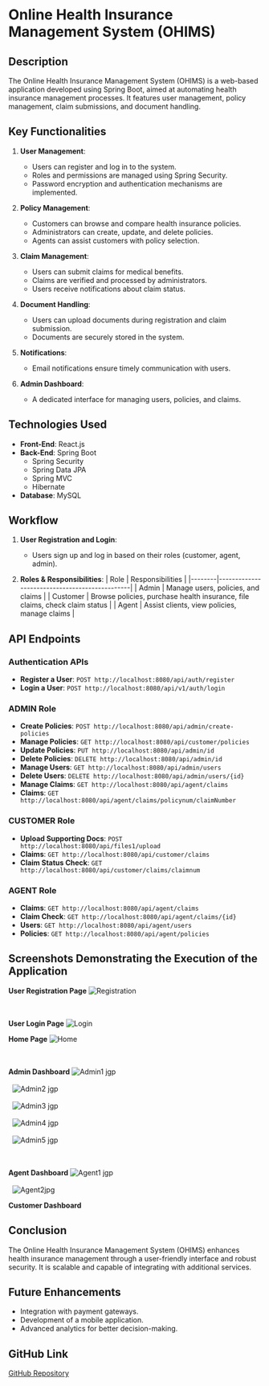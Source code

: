 # Online Health Insurance Management System (OHIMS)

## Description
The Online Health Insurance Management System (OHIMS) is a web-based application developed using Spring Boot, aimed at automating health insurance management processes. It features user management, policy management, claim submissions, and document handling.

## Key Functionalities
1. **User Management**:
   - Users can register and log in to the system.
   - Roles and permissions are managed using Spring Security.
   - Password encryption and authentication mechanisms are implemented.

2. **Policy Management**:
   - Customers can browse and compare health insurance policies.
   - Administrators can create, update, and delete policies.
   - Agents can assist customers with policy selection.

3. **Claim Management**:
   - Users can submit claims for medical benefits.
   - Claims are verified and processed by administrators.
   - Users receive notifications about claim status.

4. **Document Handling**:
   - Users can upload documents during registration and claim submission.
   - Documents are securely stored in the system.

5. **Notifications**:
   - Email notifications ensure timely communication with users.

6. **Admin Dashboard**:
   - A dedicated interface for managing users, policies, and claims.

## Technologies Used
- **Front-End**: React.js
- **Back-End**: Spring Boot
  - Spring Security
  - Spring Data JPA
  - Spring MVC
  - Hibernate
- **Database**: MySQL

## Workflow
1. **User Registration and Login**:
   - Users sign up and log in based on their roles (customer, agent, admin).

2. **Roles & Responsibilities**:
   | Role   | Responsibilities                              |
   |--------|-----------------------------------------------|
   | Admin  | Manage users, policies, and claims            |
   | Customer | Browse policies, purchase health insurance, file claims, check claim status |
   | Agent  | Assist clients, view policies, manage claims   |

## API Endpoints
### Authentication APIs
- **Register a User**: `POST http://localhost:8080/api/auth/register`
- **Login a User**: `POST http://localhost:8080/api/v1/auth/login`

### ADMIN Role
- **Create Policies**: `POST http://localhost:8080/api/admin/create-policies`
- **Manage Policies**: `GET http://localhost:8080/api/customer/policies`
- **Update Policies**: `PUT http://localhost:8080/api/admin/id`
- **Delete Policies**: `DELETE http://localhost:8080/api/admin/id`
- **Manage Users**: `GET http://localhost:8080/api/admin/users`
- **Delete Users**: `DELETE http://localhost:8080/api/admin/users/{id}`
- **Manage Claims**: `GET http://localhost:8080/api/agent/claims`
- **Claims**: `GET http://localhost:8080/api/agent/claims/policynum/claimNumber`

### CUSTOMER Role
- **Upload Supporting Docs**: `POST http://localhost:8080/api/files1/upload`
- **Claims**: `GET http://localhost:8080/api/customer/claims`
- **Claim Status Check**: `GET http://localhost:8080/api/customer/claims/claimnum`

### AGENT Role
- **Claims**: `GET http://localhost:8080/api/agent/claims`
- **Claim Check**: `GET http://localhost:8080/api/agent/claims/{id}`
- **Users**: `GET http://localhost:8080/api/agent/users`
- **Policies**: `GET http://localhost:8080/api/agent/policies`


## Screenshots Demonstrating the Execution of the Application
 **User Registration Page**
 ![Registration](https://github.com/user-attachments/assets/6d91e36c-7295-42b6-8a04-fb8341455c79)
 &nbsp;  
&nbsp;  
&nbsp; 

 **User Login Page**
 ![Login](https://github.com/user-attachments/assets/db103fd6-265d-4abb-9375-48f8018d582d)
&nbsp;  &nbsp;  &nbsp; 

 **Home Page**
 ![Home](https://github.com/user-attachments/assets/8578a30a-2e77-4803-8a18-6965e676dcb6)
&nbsp;  
&nbsp;  
&nbsp; 

 **Admin Dashboard**
 ![Admin1 jgp](https://github.com/user-attachments/assets/7951a1af-0188-409c-8c99-70932b625a68)
&nbsp;  
&nbsp;  
&nbsp; 
 ![Admin2 jgp](https://github.com/user-attachments/assets/a970d37b-4dcd-40e2-b490-7f81909ffc33)
&nbsp;  
&nbsp;  
&nbsp; 
 ![Admin3 jgp](https://github.com/user-attachments/assets/74250060-dbe2-470d-88a2-d22e91c56070)
&nbsp;  
&nbsp;  
&nbsp; 
 ![Admin4 jgp](https://github.com/user-attachments/assets/324e0a2e-61b8-4ec1-abfa-cc4f3bf458f8)
&nbsp;  
&nbsp;  
&nbsp; 
 ![Admin5 jgp](https://github.com/user-attachments/assets/6b504c87-5244-46db-8bff-22dac3cff4f4)
&nbsp;  
&nbsp;  
&nbsp; 

 **Agent Dashboard**
 ![Agent1 jgp](https://github.com/user-attachments/assets/bbfdf1bd-7223-4329-9d9e-31180c5f7477)
&nbsp;  
&nbsp;  
&nbsp; 
 ![Agent2jpg](https://github.com/user-attachments/assets/926fa7d1-08e2-4236-b7c8-d42807c0ee2d)


 **Customer Dashboard**



## Conclusion
The Online Health Insurance Management System (OHIMS) enhances health insurance management through a user-friendly interface and robust security. It is scalable and capable of integrating with additional services.

## Future Enhancements
- Integration with payment gateways.
- Development of a mobile application.
- Advanced analytics for better decision-making.

## GitHub Link
[GitHub Repository](https://github.com/Arun-hash30/onlinehealthinsurencemanagementsystem/tree/master)
